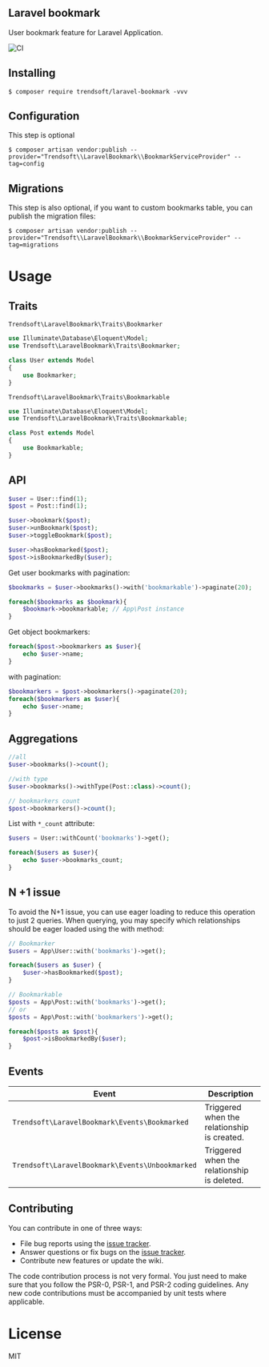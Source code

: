Laravel bookmark
---
User bookmark feature for Laravel Application.

![CI](https://github.com/trendsoft/laravel-bookmark/workflows/CI/badge.svg)

## Installing

```shell
$ composer require trendsoft/laravel-bookmark -vvv
```

## Configuration

This step is optional

```shell
$ composer artisan vendor:publish --provider="Trendsoft\\LaravelBookmark\\BookmarkServiceProvider" --tag=config
```

## Migrations

This step is also optional, if you want to custom bookmarks table, you can publish the migration files:

```shell
$ composer artisan vendor:publish --provider="Trendsoft\\LaravelBookmark\\BookmarkServiceProvider" --tag=migrations
```

# Usage

## Traits

`Trendsoft\LaravelBookmark\Traits\Bookmarker`

```php
use Illuminate\Database\Eloquent\Model;
use Trendsoft\LaravelBookmark\Traits\Bookmarker;

class User extends Model
{
    use Bookmarker;
}
```

`Trendsoft\LaravelBookmark\Traits\Bookmarkable`

```php
use Illuminate\Database\Eloquent\Model;
use Trendsoft\LaravelBookmark\Traits\Bookmarkable;

class Post extends Model
{
    use Bookmarkable;
}
```

## API

```php
$user = User::find(1);
$post = Post::find(1);

$user->bookmark($post);
$user->unBookmark($post);
$user->toggleBookmark($post);

$user->hasBookmarked($post);
$post->isBookmarkedBy($user);
```

Get user bookmarks with pagination:

```php
$bookmarks = $user->bookmarks()->with('bookmarkable')->paginate(20);

foreach($bookmarks as $bookmark){
    $bookmark->bookmarkable; // App\Post instance
}
```

Get object bookmarkers:

```php
foreach($post->bookmarkers as $user){
    echo $user->name;
}
```

with pagination:

```php
$bookmarkers = $post->bookmarkers()->paginate(20);
foreach($bookmarkers as $user){
    echo $user->name;
}
```

## Aggregations

```php
//all
$user->bookmarks()->count();

//with type
$user->bookmarks()->withType(Post::class)->count();

// bookmarkers count
$post->bookmarkers()->count();
```

List with `*_count` attribute:

```php
$users = User::withCount('bookmarks')->get();

foreach($users as $user){
    echo $user->bookmarks_count;
}
```

## N +1 issue

To avoid the N+1 issue, you can use eager loading to reduce this operation to just 2 queries. When querying, you may specify which relationships should be eager loaded using the with method:

```php
// Bookmarker
$users = App\User::with('bookmarks')->get();

foreach($users as $user) {
    $user->hasBookmarked($post);
}

// Bookmarkable
$posts = App\Post::with('bookmarks')->get();
// or
$posts = App\Post::with('bookmarkers')->get();

foreach($posts as $post){
    $post->isBookmarkedBy($user);
}
```

## Events

|Event|Description|
|---|---|
|`Trendsoft\LaravelBookmark\Events\Bookmarked`|Triggered when the relationship is created.|
|`Trendsoft\LaravelBookmark\Events\Unbookmarked`|Triggered when the relationship is deleted.|

## Contributing

You can contribute in one of three ways:

- File bug reports using the [issue tracker](https://github.com/trendsoft/laravel-bookmark/issues).
- Answer questions or fix bugs on the [issue tracker](https://github.com/trendsoft/laravel-bookmark/issues).
- Contribute new features or update the wiki.

The code contribution process is not very formal. You just need to make sure that you follow the PSR-0, PSR-1, and PSR-2 coding guidelines. Any new code contributions must be accompanied by unit tests where applicable.

# License

MIT